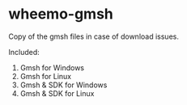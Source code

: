 # wheemo-gmsh
Copy of the gmsh files in case of download issues.

Included:

1. Gmsh for Windows
2. Gmsh for Linux
3. Gmsh & SDK for Windows
4. Gmsh & SDK for Linux
